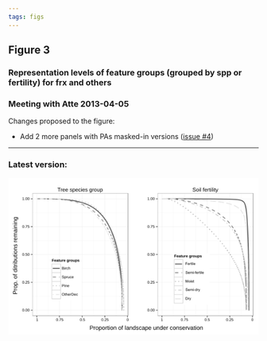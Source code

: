 ```yaml
---
tags: figs
---
```


## Figure 3 
### Representation levels of feature groups (grouped by spp or fertility) for frx and others

### Meeting with Atte 2013-04-05

Changes proposed to the figure:
* Add 2 more panels with PAs masked-in versions ([issue #4](https://github.com/jlehtoma/validityms/issues/4))

----
### Latest version:

![fig3](../figs/Fig3_w600.png)